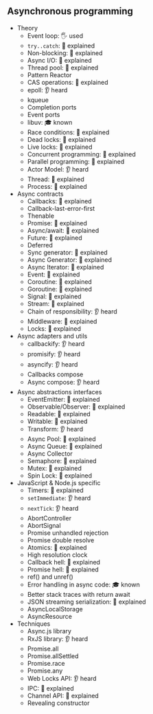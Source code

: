 ## Asynchronous programming

- Theory
  - Event loop: 🖐️ used
  - `try..catch`: 🙋 explained
  - Non-blocking: 🙋 explained
  - Async I/O: 🙋 explained
  - Thread pool: 🙋 explained
  - Pattern Reactor
  - CAS operations: 🙋 explained
  - epoll: 👂 heard
  - kqueue
  - Completion ports
  - Event ports
  - libuv: 🎓 known
  - Race conditions: 🙋 explained
  - Dead locks: 🙋 explained
  - Live locks: 🙋 explained
  - Concurrent programming: 🙋 explained
  - Parallel programming: 🙋 explained
  - Actor Model: 👂 heard
  - Thread: 🙋 explained
  - Process: 🙋 explained
- Async contracts
  - Callbacks: 🙋 explained
  - Callback-last-error-first
  - Thenable
  - Promise: 🙋 explained
  - Async/await: 🙋 explained
  - Future: 🙋 explained
  - Deferred
  - Sync generator: 🙋 explained
  - Async Generator: 🙋 explained
  - Async Iterator: 🙋 explained
  - Event: 🙋 explained
  - Coroutine: 🙋 explained
  - Goroutine: 🙋 explained
  - Signal: 🙋 explained
  - Stream: 🙋 explained
  - Chain of responsibility: 👂 heard
  - Middleware: 🙋 explained
  - Locks: 🙋 explained
- Async adapters and utils
  - callbackify: 👂 heard
  - promisify: 👂 heard
  - asyncify: 👂 heard
  - Callbacks compose
  - Async compose: 👂 heard
- Async abstractions interfaces
  - EventEmitter: 🙋 explained
  - Observable/Observer: 🙋 explained
  - Readable: 🙋 explained
  - Writable: 🙋 explained
  - Transform: 👂 heard
  - Async Pool: 🙋 explained
  - Async Queue: 🙋 explained
  - Async Collector
  - Semaphore: 🙋 explained
  - Mutex: 🙋 explained
  - Spin Lock: 🙋 explained
- JavaScript & Node.js specific
  - Timers: 🙋 explained
  - `setImmediate`: 👂 heard
  - `nextTick`: 👂 heard
  - AbortController
  - AbortSignal
  - Promise unhandled rejection
  - Promise double resolve
  - Atomics: 🙋 explained
  - High resolution clock
  - Callback hell: 🙋 explained
  - Promise hell: 🙋 explained
  - ref() and unref()
  - Error handling in async code: 🎓 known
  - Better stack traces with return await
  - JSON streaming serialization: 🙋 explained
  - AsyncLocalStorage
  - AsyncResource
- Techniques
  - Async.js library
  - RxJS library: 👂 heard
  - Promise.all
  - Promise.allSettled
  - Promise.race
  - Promise.any
  - Web Locks API: 👂 heard
  - IPC: 🙋 explained
  - Channel API: 🙋 explained
  - Revealing constructor
